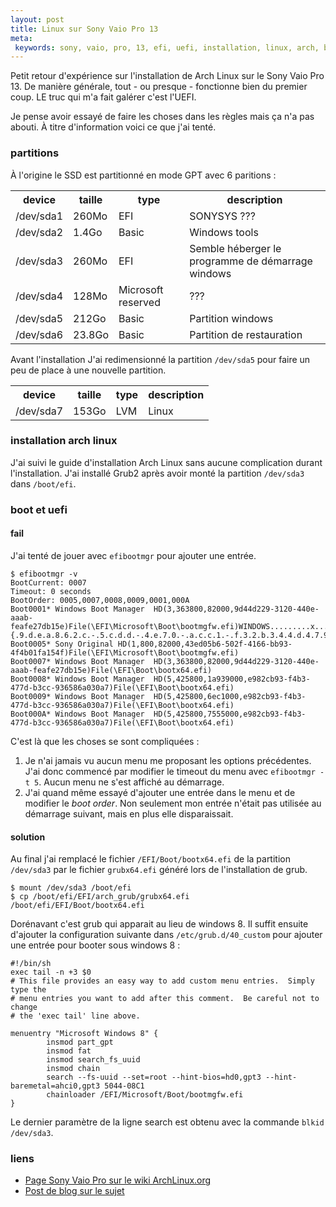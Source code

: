 ```yaml
---
layout: post
title: Linux sur Sony Vaio Pro 13
meta:
 keywords: sony, vaio, pro, 13, efi, uefi, installation, linux, arch, boot, grub
---
```


Petit retour d'expérience sur l'installation de Arch Linux sur le Sony Vaio Pro 13. De manière générale, tout - ou presque - fonctionne bien du premier coup. LE truc qui m'a fait galérer c'est l'UEFI.

Je pense avoir essayé de faire les choses dans les règles mais ça n'a pas abouti. À titre d'information voici ce que j'ai tenté.

### partitions

À l'origine le SSD est partitionné en mode GPT avec 6 paritions : 
<table class="table">
  <tr>
    <th>device</th>
    <th>taille</th>
    <th>type</th>
    <th>description</th>
  </tr>
  <tr>
    <td>/dev/sda1</td>
    <td>260Mo</td>
    <td>EFI</td>
    <td>SONYSYS ???</td>
  </tr>
  <tr>
    <td>/dev/sda2</td>
    <td>1.4Go</td>
    <td>Basic</td>
    <td>Windows tools</td>
  </tr>
  <tr>
    <td>/dev/sda3</td>
    <td>260Mo</td>
    <td>EFI</td>
    <td>Semble héberger le programme de démarrage windows</td>
  </tr>
  <tr>
    <td>/dev/sda4</td>
    <td>128Mo</td>
    <td>Microsoft reserved</td>
    <td>???</td>
  </tr>
  <tr>
    <td>/dev/sda5</td>
    <td>212Go</td>
    <td>Basic</td>
    <td>Partition windows</td>
  </tr>
  <tr>
    <td>/dev/sda6</td>
    <td>23.8Go</td>
    <td>Basic</td>
    <td>Partition de restauration</td>
  </tr>
</table>

Avant l'installation J'ai redimensionné la partition `/dev/sda5` pour faire un peu de place à une nouvelle partition.

<table class="table">
  <tr>
    <th>device</th>
    <th>taille</th>
    <th>type</th>
    <th>description</th>
  </tr>
  <tr>
    <td>/dev/sda7</td>
    <td>153Go</td>
    <td>LVM</td>
    <td>Linux</td>
  </tr>
</table>

### installation arch linux

J'ai suivi le guide d'installation Arch Linux sans aucune complication durant l'installation.
J'ai installé Grub2 après avoir monté la partition `/dev/sda3` dans `/boot/efi`.

### boot et uefi

#### fail

J'ai tenté de jouer avec `efibootmgr` pour ajouter une entrée. 

    $ efibootmgr -v
    BootCurrent: 0007
    Timeout: 0 seconds
    BootOrder: 0005,0007,0008,0009,0001,000A
    Boot0001* Windows Boot Manager  HD(3,363800,82000,9d44d229-3120-440e-aaab-feafe27db15e)File(\EFI\Microsoft\Boot\bootmgfw.efi)WINDOWS.........x...B.C.D.O.B.J.E.C.T.=.{.9.d.e.a.8.6.2.c.-.5.c.d.d.-.4.e.7.0.-.a.c.c.1.-.f.3.2.b.3.4.4.d.4.7.9.5.}...\................
    Boot0005* Sony Original HD(1,800,82000,43ed05b6-502f-4166-bb93-4f4b01fa154f)File(\EFI\Microsoft\Boot\bootmgfw.efi)
    Boot0007* Windows Boot Manager  HD(3,363800,82000,9d44d229-3120-440e-aaab-feafe27db15e)File(\EFI\Boot\bootx64.efi)
    Boot0008* Windows Boot Manager  HD(5,425800,1a939000,e982cb93-f4b3-477d-b3cc-936586a030a7)File(\EFI\Boot\bootx64.efi)
    Boot0009* Windows Boot Manager  HD(5,425800,6ec1000,e982cb93-f4b3-477d-b3cc-936586a030a7)File(\EFI\Boot\bootx64.efi)
    Boot000A* Windows Boot Manager  HD(5,425800,7555000,e982cb93-f4b3-477d-b3cc-936586a030a7)File(\EFI\Boot\bootx64.efi)

C'est là que les choses se sont compliquées :

1. Je n'ai jamais vu aucun menu me proposant les options précédentes. J'ai donc commencé par modifier le timeout du menu avec `efibootmgr -t 5`. Aucun menu ne s'est affiché au démarrage.
2. J'ai quand même essayé d'ajouter une entrée dans le menu et de modifier le _boot order_. Non seulement mon entrée n'était pas utilisée au démarrage suivant, mais en plus elle disparaissait.

#### solution

Au final j'ai remplacé le fichier `/EFI/Boot/bootx64.efi` de la partition `/dev/sda3` par le fichier `grubx64.efi` généré lors de l'installation de grub.

    $ mount /dev/sda3 /boot/efi
    $ cp /boot/efi/EFI/arch_grub/grubx64.efi /boot/efi/EFI/Boot/bootx64.efi

Dorénavant c'est grub qui apparait au lieu de windows 8. 
Il suffit ensuite d'ajouter la configuration suivante dans `/etc/grub.d/40_custom` pour ajouter une entrée pour booter sous windows 8 :

    #!/bin/sh
    exec tail -n +3 $0
    # This file provides an easy way to add custom menu entries.  Simply type the
    # menu entries you want to add after this comment.  Be careful not to change
    # the 'exec tail' line above.

    menuentry "Microsoft Windows 8" {
            insmod part_gpt
            insmod fat
            insmod search_fs_uuid
            insmod chain
            search --fs-uuid --set=root --hint-bios=hd0,gpt3 --hint-baremetal=ahci0,gpt3 5044-08C1
            chainloader /EFI/Microsoft/Boot/bootmgfw.efi
    }

Le dernier paramètre de la ligne search est obtenu avec la commande `blkid /dev/sda3`.

### liens

* [Page Sony Vaio Pro sur le wiki ArchLinux.org](https://wiki.archlinux.org/index.php/Sony_Vaio_Pro_SVP-1x21)
* [Post de blog sur le sujet](http://elouisyoung.blogspot.fr/2013/07/configuring-2013-sony-vaio-pro-13-with.html)
